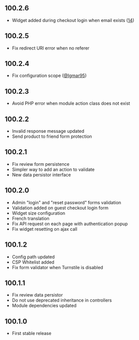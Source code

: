 ## 100.2.6

- Widget added during checkout login when email exists ([14](https://github.com/Pixel-Open/magento-cloudflare-turnstile/issues/14))

## 100.2.5

- Fix redirect URI error when no referer

## 100.2.4

- Fix configuration scope ([@Igmar95](https://github.com/Igmar95))

## 100.2.3

- Avoid PHP error when module action class does not exist

## 100.2.2

- Invalid response message updated
- Send product to friend form protection

## 100.2.1

- Fix review form persistence
- Simpler way to add an action to validate
- New data persistor interface

## 100.2.0

- Admin "login" and "reset password" forms validation
- Validation added on guest checkout login form
- Widget size configuration
- French translation
- Fix API request on each page with authentication popup
- Fix widget resetting on ajax call

## 100.1.2

- Config path updated
- CSP Whitelist added
- Fix form validator when Turnstile is disabled

## 100.1.1

- Fix review data persistor
- Do not use deprecated inheritance in controllers
- Module dependencies updated

## 100.1.0

- First stable release
